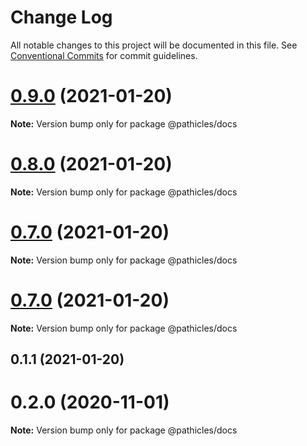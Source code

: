 # Change Log

All notable changes to this project will be documented in this file.
See [Conventional Commits](https://conventionalcommits.org) for commit guidelines.

# [0.9.0](https://github.com/pathicles/pathicles/compare/@pathicles/docs@0.8.0...@pathicles/docs@0.9.0) (2021-01-20)

**Note:** Version bump only for package @pathicles/docs





# [0.8.0](https://github.com/pathicles/pathicles/compare/@pathicles/docs@0.7.0...@pathicles/docs@0.8.0) (2021-01-20)

**Note:** Version bump only for package @pathicles/docs





# [0.7.0](https://github.com/pathicles/pathicles/compare/@pathicles/docs@0.7.0...@pathicles/docs@0.7.0) (2021-01-20)

**Note:** Version bump only for package @pathicles/docs





# [0.7.0](https://github.com/pathicles/pathicles/compare/@pathicles/docs@0.1.1...@pathicles/docs@0.7.0) (2021-01-20)

**Note:** Version bump only for package @pathicles/docs





## 0.1.1 (2021-01-20)



# 0.2.0 (2020-11-01)

**Note:** Version bump only for package @pathicles/docs
